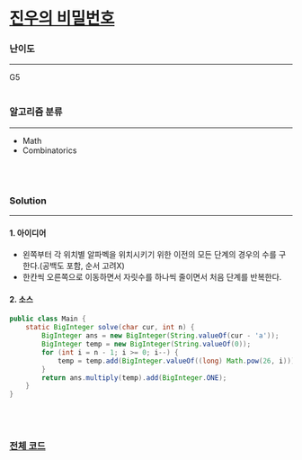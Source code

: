 # [진우의 비밀번호](https://www.acmicpc.net/problem/17205)

### 난이도

***
G5
<br><br>

### 알고리즘 분류

***

* Math
* Combinatorics

<br><br>

### Solution

***

#### 1. 아이디어

* 왼쪽부터 각 위치별 알파벡을 위치시키기 위한 이전의 모든 단계의 경우의 수를 구한다.(공백도 포함, 순서 고려X)
* 한칸씩 오른쪽으로 이동하면서 자릿수를 하나씩 줄이면서 처음 단계를 반복한다.

#### 2. 소스

```java
public class Main {
    static BigInteger solve(char cur, int n) {
        BigInteger ans = new BigInteger(String.valueOf(cur - 'a'));
        BigInteger temp = new BigInteger(String.valueOf(0));
        for (int i = n - 1; i >= 0; i--) {
            temp = temp.add(BigInteger.valueOf((long) Math.pow(26, i)));
        }
        return ans.multiply(temp).add(BigInteger.ONE);
    }
}
```



<br><br>

### [전체 코드](https://github.com/Jungmin-Seo0527/CodingTest/blob/main/src/BOJ17205_진우의_비밀번호.java)
